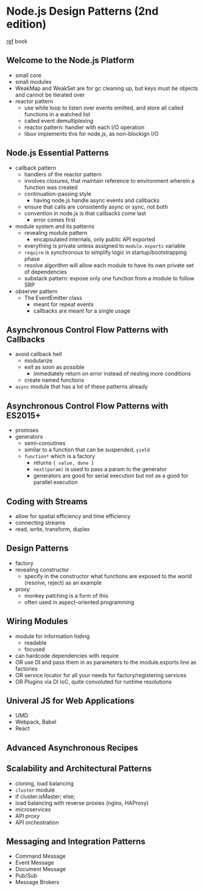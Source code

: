# Node.js Design Patterns (2nd edition)
[ref]() book

## Welcome to the Node.js Platform
- small core
- small modules
- WeakMap and WeakSet are for gc cleaning up, but keys must be objects and cannot be iterated over
- reactor pattern
  - use while loop to listen over events emitted, and store all called functions in a watched list
  - called event demultiplexing
  - reactor pattern: handler with each I/O operation
  - libuv implements this for node.js, as non-blockign I/O

## Node.js Essential Patterns
- callback pattern
  - handlers of the reactor pattern
  - involves closures, that maintain reference to environment wherein a function was created
  - continuation-passing style
    - having node.js handle async events and callbacks
  - ensure that calls are consistently async or sync, not both
  - convention in node.js is that callbacks come last
    - error comes first
- module system and its patterns
  - revealing module pattern
    - encapsulated internals, only public API exported
  - everything is private unless assigned to `module.exports` variable
  - `require` is synchronous to simplify logic in startup/bootstrapping phase
  - resolve algorithm will allow each module to have its own private set of dependencies
  - substack pattern: expose only one function from a module to follow SRP
- observer pattern
  - The EventEmitter class
    - meant for repeat events
    - callbacks are meant for a single usage

## Asynchronous Control Flow Patterns with Callbacks
- avoid callback hell
  - modularize
  - exit as soon as possible
    - immediately return on error instead of nesting more conditions
  - create named functions
- `async` module that has a lot of these patterns already

## Asynchronous Control Flow Patterns with ES2015+
- promises
- generators
  - semi-coroutines
  - similar to a function that can be suspended, `yield`
  - `function*` which is a factory
    - returns `{ value, done }`
    - `next(param)` is used to pass a param to the generator
    - generators are good for serial execution but not as a good for parallel execution

## Coding with Streams
- allow for spatial efficiency and time efficiency
- connecting streams
- read, write, transform, duplex

## Design Patterns
- factory
- revealing constructor
  - specify in the constructor what functions are exposed to the world (resolve, reject) as an example
- proxy
  - monkey patching is a form of this
  - often used in aspect-oriented programming

## Wiring Modules
- module for information hiding
  - readable
  - focused
- can hardcode dependencies with require
- OR use DI and pass them in as parameters to the module.exports line as factories
- OR service locator for all your needs for factory/registering services
- OR Plugins via DI IoC, quite convoluted for runtime resolutions

## Univeral JS for Web Applications
- UMD
- Webpack, Babel
- React

## Advanced Asynchronous Recipes

## Scalability and Architectural Patterns
- cloning, load balancing
- `cluster` module
- if cluster.isMaster; else;
- load balancing with reverse proxies (nginx, HAProxy)
- microservices
- API proxy
- API orchestration

## Messaging and Integration Patterns
- Command Message
- Event Message
- Document Message
- Pub/Sub
- Message Brokers